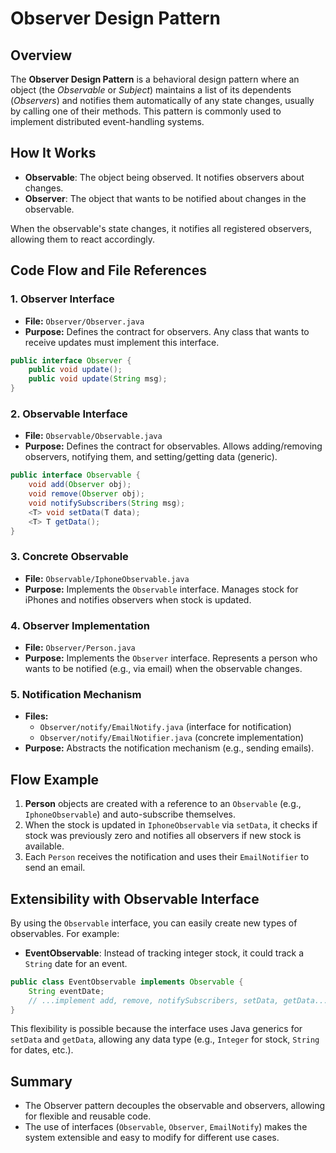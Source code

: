 # Observer Design Pattern

## Overview

The **Observer Design Pattern** is a behavioral design pattern where an object (the *Observable* or *Subject*) maintains a list of its dependents (*Observers*) and notifies them automatically of any state changes, usually by calling one of their methods. This pattern is commonly used to implement distributed event-handling systems.

## How It Works

- **Observable**: The object being observed. It notifies observers about changes.
- **Observer**: The object that wants to be notified about changes in the observable.

When the observable's state changes, it notifies all registered observers, allowing them to react accordingly.

## Code Flow and File References

### 1. Observer Interface

- **File:** `Observer/Observer.java`
- **Purpose:** Defines the contract for observers. Any class that wants to receive updates must implement this interface.

```java
public interface Observer {
    public void update();
    public void update(String msg);
}
```

### 2. Observable Interface

- **File:** `Observable/Observable.java`
- **Purpose:** Defines the contract for observables. Allows adding/removing observers, notifying them, and setting/getting data (generic).

```java
public interface Observable {
    void add(Observer obj);
    void remove(Observer obj);
    void notifySubscribers(String msg);
    <T> void setData(T data);
    <T> T getData();
}
```

### 3. Concrete Observable

- **File:** `Observable/IphoneObservable.java`
- **Purpose:** Implements the `Observable` interface. Manages stock for iPhones and notifies observers when stock is updated.

### 4. Observer Implementation

- **File:** `Observer/Person.java`
- **Purpose:** Implements the `Observer` interface. Represents a person who wants to be notified (e.g., via email) when the observable changes.

### 5. Notification Mechanism

- **Files:** 
  - `Observer/notify/EmailNotify.java` (interface for notification)
  - `Observer/notify/EmailNotifier.java` (concrete implementation)
- **Purpose:** Abstracts the notification mechanism (e.g., sending emails).

## Flow Example

1. **Person** objects are created with a reference to an `Observable` (e.g., `IphoneObservable`) and auto-subscribe themselves.
2. When the stock is updated in `IphoneObservable` via `setData`, it checks if stock was previously zero and notifies all observers if new stock is available.
3. Each `Person` receives the notification and uses their `EmailNotifier` to send an email.

## Extensibility with Observable Interface

By using the `Observable` interface, you can easily create new types of observables. For example:

- **EventObservable**: Instead of tracking integer stock, it could track a `String` date for an event.

```java
public class EventObservable implements Observable {
    String eventDate;
    // ...implement add, remove, notifySubscribers, setData, getData...
}
```

This flexibility is possible because the interface uses Java generics for `setData` and `getData`, allowing any data type (e.g., `Integer` for stock, `String` for dates, etc.).

## Summary

- The Observer pattern decouples the observable and observers, allowing for flexible and reusable code.
- The use of interfaces (`Observable`, `Observer`, `EmailNotify`) makes the system extensible and easy to modify for different use cases.
